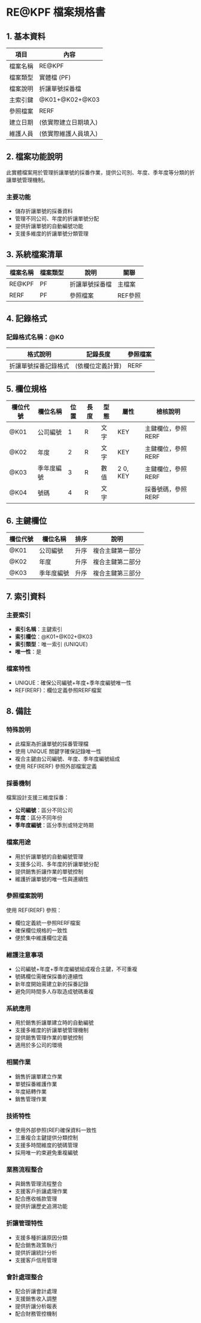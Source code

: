 # RE@KPF 檔案規格書

## 1. 基本資料

| 項目 | 內容 |
|------|------|
| 檔案名稱 | RE@KPF |
| 檔案類型 | 實體檔 (PF) |
| 檔案說明 | 折讓單號採番檔 |
| 主索引鍵 | @K01+@K02+@K03 |
| 參照檔案 | RERF |
| 建立日期 | (依實際建立日期填入) |
| 維護人員 | (依實際維護人員填入) |

## 2. 檔案功能說明

此實體檔案用於管理折讓單號的採番作業，提供公司別、年度、季年度等分類的折讓單號管理機制。

### 主要功能
- 儲存折讓單號的採番資料
- 管理不同公司、年度的折讓單號分配
- 提供折讓單號的自動編號功能
- 支援多維度的折讓單號分類管理

## 3. 系統檔案清單

| 檔案名稱 | 檔案類型 | 說明 | 關聯 |
|----------|----------|------|------|
| RE@KPF | PF | 折讓單號採番檔 | 主檔案 |
| RERF | PF | 參照檔案 | REF參照 |

## 4. 記錄格式

### 記錄格式名稱：@K0

| 格式說明 | 記錄長度 | 參照檔案 |
|----------|----------|----------|
| 折讓單號採番記錄格式 | (依欄位定義計算) | RERF |

## 5. 欄位規格

| 欄位代號 | 欄位名稱 | 位置 | 長度 | 型態 | 屬性 | 檢核說明 |
|----------|----------|------|------|------|------|----------|
| @K01 | 公司編號 | 1 | R | 文字 | KEY | 主鍵欄位，參照RERF |
| @K02 | 年度 | 2 | R | 文字 | KEY | 主鍵欄位，參照RERF |
| @K03 | 季年度編號 | 3 | R | 數值 | 2 0, KEY | 主鍵欄位，參照RERF |
| @K04 | 號碼 | 4 | R | 文字 | | 採番號碼，參照RERF |

## 6. 主鍵欄位

| 欄位代號 | 欄位名稱 | 排序 | 說明 |
|----------|----------|------|------|
| @K01 | 公司編號 | 升序 | 複合主鍵第一部分 |
| @K02 | 年度 | 升序 | 複合主鍵第二部分 |
| @K03 | 季年度編號 | 升序 | 複合主鍵第三部分 |

## 7. 索引資料

### 主要索引
- **索引名稱**：主鍵索引
- **索引欄位**：@K01+@K02+@K03
- **索引類型**：唯一索引 (UNIQUE)
- **唯一性**：是

### 檔案特性
- UNIQUE：確保公司編號+年度+季年度編號唯一性
- REF(RERF)：欄位定義參照RERF檔案

## 8. 備註

### 特殊說明
- 此檔案為折讓單號的採番管理檔
- 使用 UNIQUE 關鍵字確保記錄唯一性
- 複合主鍵由公司編號、年度、季年度編號組成
- 使用 REF(RERF) 參照外部檔案定義

### 採番機制
檔案設計支援三維度採番：
- **公司編號**：區分不同公司
- **年度**：區分不同年份
- **季年度編號**：區分季別或特定時期

### 檔案用途
- 用於折讓單號的自動編號管理
- 支援多公司、多年度的折讓單號分配
- 提供銷售折讓作業的單號控制
- 維護折讓單號的唯一性與連續性

### 參照檔案說明
使用 REF(RERF) 參照：
- 欄位定義統一參照RERF檔案
- 確保欄位規格的一致性
- 便於集中維護欄位定義

### 維護注意事項
- 公司編號+年度+季年度編號組成複合主鍵，不可重複
- 號碼欄位需確保採番的連續性
- 新年度開始需建立新的採番記錄
- 避免同時間多人存取造成號碼重複

### 系統應用
- 用於銷售折讓單建立時的自動編號
- 支援多維度的折讓單號管理機制
- 提供銷售管理作業的單號控制
- 適用於多公司的環境

### 相關作業
- 銷售折讓單建立作業
- 單號採番維護作業
- 年度結轉作業
- 銷售管理作業

### 技術特性
- 使用外部參照(REF)確保資料一致性
- 三重複合主鍵提供分類控制
- 支援多時間維度的號碼管理
- 採用唯一約束避免重複編號

### 業務流程整合
- 與銷售管理流程整合
- 支援客戶折讓處理作業
- 配合應收帳款管理
- 提供折讓歷史追溯功能

### 折讓管理特性
- 支援多種折讓原因分類
- 配合銷售政策執行
- 提供折讓統計分析
- 支援客戶信用管理

### 會計處理整合
- 配合折讓會計處理
- 支援銷售收入調整
- 提供折讓分析報表
- 配合財務管控機制 
